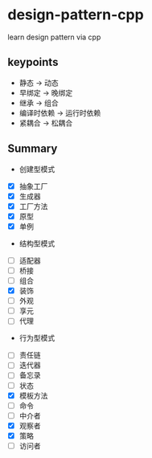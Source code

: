 # design-pattern-cpp
learn design pattern via cpp

## keypoints
* 静态 -> 动态
* 早绑定 -> 晚绑定
* 继承 -> 组合
* 编译时依赖 -> 运行时依赖
* 紧耦合 -> 松耦合

## Summary
* 创建型模式
- [X] 抽象工厂
- [X] 生成器
- [X] 工厂方法
- [X] 原型
- [X] 单例

* 结构型模式
- [ ] 适配器
- [ ] 桥接
- [ ] 组合
- [X] 装饰
- [ ] 外观
- [ ] 享元
- [ ] 代理

* 行为型模式
- [ ] 责任链
- [ ] 迭代器
- [ ] 备忘录
- [ ] 状态
- [X] 模板方法
- [ ] 命令
- [ ] 中介者
- [X] 观察者
- [X] 策略
- [ ] 访问者
